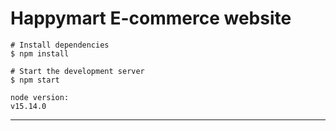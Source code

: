 # Happymart E-commerce website

```
# Install dependencies
$ npm install

# Start the development server
$ npm start

node version:
v15.14.0
```

---
